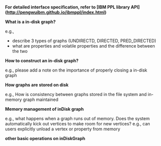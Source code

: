  
<b>For detailed interface specification, refer to [IBM PPL library API] (http://pengwuibm.github.io/ibmppl/index.html) </b>

<b> What is a in-disk graph? </b>

e.g.,
  - describe 3 types of graphs (UNDIRECTD, DIRECTED, PRED_DIRECTED)
  - what are properties and volatile properties and the difference between the two

<b> How to construct an in-disk graph? </b>

e.g., please add a note on the importance of properly closing a in-disk graph

<b> How graphs are stored on disk </b>

e.g., How is consistency between graphs stored in the file system and in-memory graph maintained

<b> Memory management of inDisk graph </b>

e.g., what happens when a graph runs out of memory. Does the system automatically kick out vertices to make room 
for new vertices? 
e.g., can users explicitly unload a vertex or property from memory

<b> other basic operations on inDiskGraph</b>

